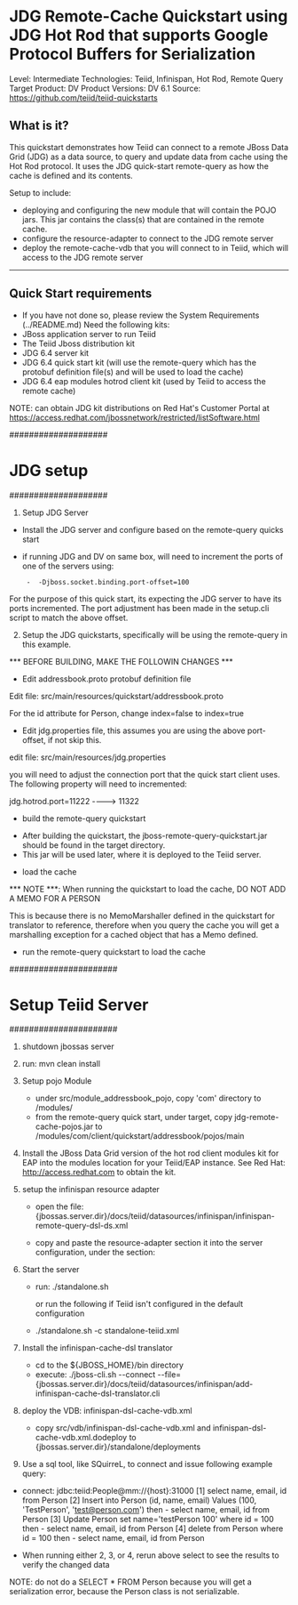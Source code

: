 JDG Remote-Cache Quickstart using JDG Hot Rod that supports Google Protocol Buffers for Serialization
================================

Level: Intermediate
Technologies: Teiid, Infinispan, Hot Rod, Remote Query
Target Product: DV
Product Versions: DV 6.1
Source: <https://github.com/teiid/teiid-quickstarts>


What is it?
-----------
This quickstart demonstrates how Teiid can connect to a remote JBoss Data Grid (JDG) as a data source, to query and update data from cache using the Hot Rod protocol. 
It uses the JDG quick-start remote-query as how the cache is defined and its contents.


Setup to include:
-  deploying and configuring the new module that will contain the POJO jars.  This jar contains the class(s) that are contained in the remote cache.
-  configure the resource-adapter to connect to the JDG remote server
-  deploy the remote-cache-vdb that you will connect to in Teiid, which will access to the JDG remote server

-------------------
Quick Start requirements
-------------------

-  If you have not done so, please review the System Requirements (../README.md) 
Need the following kits:
-  JBoss application server to run Teiid
-  The Teiid Jboss distribution kit
-  JDG 6.4 server kit
-  JDG 6.4 quick start kit (will use the remote-query which has the protobuf definition file(s) and will be used to load the cache)
-  JDG 6.4 eap modules hotrod client kit (used by Teiid to access the remote cache)

NOTE: can obtain JDG kit distributions on Red Hat's Customer Portal at https://access.redhat.com/jbossnetwork/restricted/listSoftware.html

####################
#   JDG setup
####################

1.  Setup JDG Server
	
-  Install the JDG server and configure based on the remote-query quicks start

-  if running JDG and DV on same box, will need to increment the ports of one of the servers using:

		-  -Djboss.socket.binding.port-offset=100

For the purpose of this quick start, its expecting the JDG server to have its ports incremented.  The
port adjustment has been made in the setup.cli script to match the above offset.

2.  Setup the JDG quickstarts, specifically will be using the remote-query in this example. 

*** BEFORE BUILDING, MAKE THE FOLLOWIN CHANGES ***

*  Edit addressbook.proto protobuf definition file

Edit file:  src/main/resources/quickstart/addressbook.proto

For the id attribute for Person, change index=false to index=true

*  Edit jdg.properties file, this assumes you are using the above port-offset, if not skip this.

edit file:  src/main/resources/jdg.properties

you will need to adjust the connection port that the quick start client uses.  The following property will need to incremented:

jdg.hotrod.port=11222      	----> 11322


*  build the remote-query quickstart

-  After building the quickstart, the jboss-remote-query-quickstart.jar should be found in the target directory.
-  This jar will be used later, where it is deployed to the Teiid server.


*  load the cache

*** NOTE ***:  When running the quickstart to load the cache, DO NOT ADD A MEMO FOR A PERSON

This is because there is no MemoMarshaller defined in the quickstart for translator to reference, therefore when you query
the cache you will get a marshalling exception for a cached object that has a Memo defined. 

- run the remote-query quickstart to load the cache


   
######################
#   Setup Teiid Server
######################

1) shutdown jbossas server

2) run:  mvn clean install

3) Setup pojo Module  
	-	under  src/module_addressbook_pojo,  copy 'com' directory to <jbossas-dir>/modules/
	-	from the remote-query quick start, under  target, copy  jdg-remote-cache-pojos.jar to <jbossas-dir>/modules/com/client/quickstart/addressbook/pojos/main

4) Install the JBoss Data Grid version of the hot rod client modules kit for EAP into 
	the modules location for your Teiid/EAP instance.
   See Red Hat:   http://access.redhat.com  to obtain the kit.


4) setup the infinispan resource adapter 

	-	open the file: {jbossas.server.dir}/docs/teiid/datasources/infinispan/infinispan-remote-query-dsl-ds.xml
	-	copy and paste the resource-adapter section it into the server configuration, under the section:

        <subsystem xmlns="urn:jboss:domain:resource-adapters:1.1">
            <resource-adapters>
            

5) Start the server

	*  run:  ./standalone.sh 

		or run the following if Teiid isn't configured in the default configuration
	*  ./standalone.sh -c standalone-teiid.xml 

6) Install the infinispan-cache-dsl translator

	-	cd to the ${JBOSS_HOME}/bin directory
	-	execute:  ./jboss-cli.sh --connect --file={jbossas.server.dir}/docs/teiid/datasources/infinispan/add-infinispan-cache-dsl-translator.cli 
	
7) deploy the VDB: infinispan-dsl-cache-vdb.xml

	* copy src/vdb/infinispan-dsl-cache-vdb.xml and infinispan-dsl-cache-vdb.xml.dodeploy to {jbossas.server.dir}/standalone/deployments	

    

8) Use a sql tool, like SQuirreL, to connect and issue following example query:

-  connect:  jdbc:teiid:People@mm://{host}:31000
[1]  select name, email, id from Person
[2]  Insert into Person (id, name, email) Values (100, 'TestPerson', 'test@person.com')
then - select name, email, id from Person
[3]  Update Person set name='testPerson 100' where id = 100
then - select name, email, id from Person
[4]  delete from Person where id = 100
then - select name, email, id from Person

* When running either 2, 3, or 4, rerun above select to see the results to 
verify the changed data

NOTE:  do not do a SELECT * FROM Person
because you will get a serialization error, because the Person class is not serializable.


